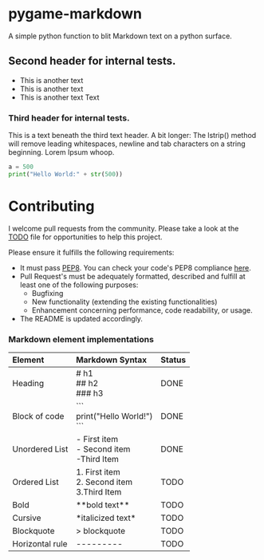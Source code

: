 # pygame-markdown

A simple python function to blit Markdown text on a python surface.

## Second header for internal tests.
- This is another text
- This is another text
- This is another text
Text
### Third header for internal tests.

This is a text beneath the third text header. A bit longer: 
The lstrip() method will remove leading whitespaces, 
newline and tab characters on a string beginning. Lorem Ipsum whoop. 

```Python
a = 500
print("Hello World:" + str(500))
```
     
# Contributing
I welcome pull requests from the community. 
Please take a look at the [TODO](https://github.com/CribberSix/pygame-markdown/blob/master/TODO.txt) file for opportunities to help this project. 

Please ensure it fulfills the following requirements:
- It must pass [PEP8](https://www.python.org/dev/peps/pep-0008/). You can check your code's PEP8 compliance [here](http://pep8online.com/checkresult).
- Pull Request's must be adequately formatted, described and fulfill at least one of the following purposes:
    - Bugfixing    
    - New functionality (extending the existing functionalities)
    - Enhancement concerning performance, code readability, or usage. 
- The README is updated accordingly.



### Markdown element implementations

| Element       | Markdown Syntax     | Status |
| :------------- | :---------- | :---------- |
|  Heading | # h1 <br/>## h2 <br/>### h3   | DONE |
| Block of code   | \``` <br/>print("Hello World!") <br/> \``` | DONE |
| Unordered List | - First item <br/>- Second item <br/>-Third Item |  DONE | 
| Ordered List | 1. First item <br/>2. Second item <br/>3.Third Item | TODO |
| Bold |  \*\*bold text\*\* | TODO |
| Cursive | \*italicized text\* |TODO |
| Blockquote | \> blockquote | TODO |
| Horizontal rule | --------- | TODO |

